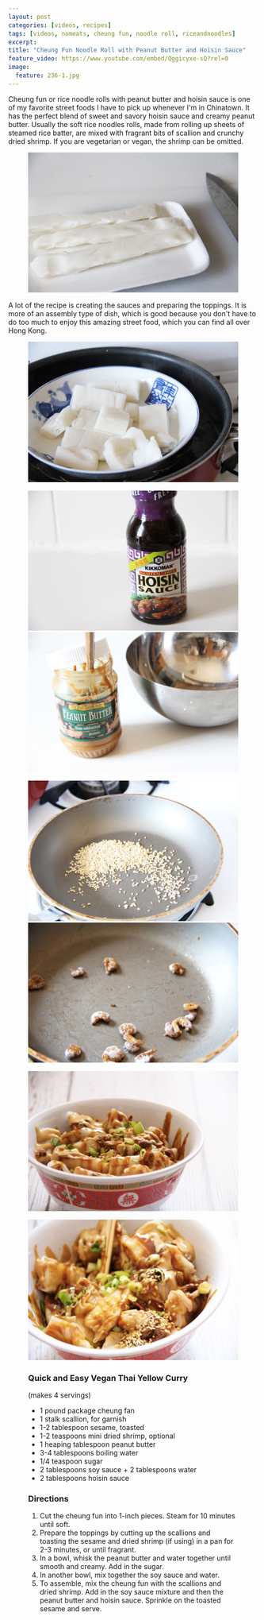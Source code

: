 ```yaml
---
layout: post
categories: [videos, recipes]
tags: [videos, nomeats, cheung fun, noodle roll, riceandnoodles]
excerpt: 
title: "Cheung Fun Noodle Roll with Peanut Butter and Hoisin Sauce"
feature_video: https://www.youtube.com/embed/Qggicyxe-sQ?rel=0
image:
  feature: 236-1.jpg
---
```


Cheung fun or rice noodle rolls with peanut butter and hoisin sauce is one of my favorite street foods I have to pick up whenever I'm in Chinatown.  It has the perfect blend of sweet and savory hoisin sauce and creamy peanut butter.  Usually the soft rice noodles rolls, made from rolling up sheets of steamed rice batter, are mixed with fragrant bits of scallion and crunchy dried shrimp. If you are vegetarian or vegan, the shrimp can be omitted.

<figure>
    <img src="/images/236-4.jpg">
</figure>


A lot of the recipe is creating the sauces and preparing the toppings.  It is more of an assembly type of dish, which is good because you don't have to do too much to enjoy this amazing street food, which you can find all over Hong Kong.


<figure>
    <img src="/images/236-5.jpg">
</figure>

<figure class="half">
<img src="/images/236-2.jpg">
<img src="/images/236-3.jpg">
</figure>

<figure class="half">
<img src="/images/236-6.jpg">
<img src="/images/236-7.jpg">
</figure>

<figure>
    <img src="/images/236-8.jpg">
</figure>

<figure>
    <img src="/images/236-10.jpg">
</figure>

<figure class="ingredients" markdown="1">

### Quick and Easy Vegan Thai Yellow Curry

(makes 4 servings)


- 1 pound package cheung fan
- 1 stalk scallion, for garnish
- 1-2 tablespoon sesame, toasted
- 1-2 teaspoons mini dried shrimp, optional
- 1 heaping tablespoon peanut butter
- 3-4  tablespoons  boiling water
- 1/4 teaspoon sugar
- 2 tablespoons soy sauce + 2  tablespoons water
- 2 tablespoons hoisin sauce



</figure>

<figure class="directions" markdown="1">

### Directions

1. Cut the cheung fun into 1-inch pieces.  Steam for 10 minutes until soft.
2. Prepare the toppings by cutting up the scallions and toasting the sesame and dried shrimp (if using) in a pan for 2-3 minutes, or until fragrant.
3. In a bowl, whisk the peanut butter and water together until smooth and creamy.  Add in the sugar.
4. In another bowl, mix together the soy sauce and water.
5. To assemble, mix the cheung fun with the scallions and dried shrimp.  Add in the soy sauce mixture and then the peanut butter and hoisin sauce.  Sprinkle on the toasted sesame and serve.
</figure>
